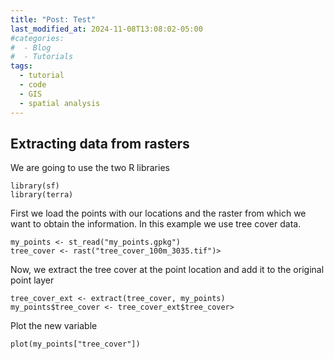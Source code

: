 ```yaml
---
title: "Post: Test"
last_modified_at: 2024-11-08T13:08:02-05:00
#categories:
#  - Blog
#  - Tutorials
tags:
  - tutorial
  - code
  - GIS
  - spatial analysis
---
```


## Extracting data from rasters

We are going to use the two R libraries

```{r}
library(sf)
library(terra)
```

First we load the points with our locations and the raster from which we want to obtain the information. In this example we use tree cover data.
```{r}
my_points <- st_read("my_points.gpkg")
tree_cover <- rast("tree_cover_100m_3035.tif")>
```

Now, we extract the tree cover at the point location and add it to the original point layer
```{r}
tree_cover_ext <- extract(tree_cover, my_points)
my_points$tree_cover <- tree_cover_ext$tree_cover>
```

Plot the new variable
```{r}
plot(my_points["tree_cover"])
```

